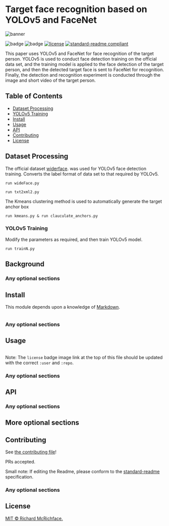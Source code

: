 # Target face recognition based on YOLOv5 and FaceNet

![banner]()

![badge]()
![badge]()
[![license](https://img.shields.io/github/license/:user/:repo.svg)](LICENSE)
[![standard-readme compliant](https://img.shields.io/badge/readme%20style-standard-brightgreen.svg?style=flat-square)](https://github.com/RichardLitt/standard-readme)

This paper uses YOLOv5 and FaceNet for face recognition of the target person. YOLOv5 is used to conduct face detection training on the official data set, and the training model is applied to the face detection of the target person, and then the detected target face is sent to FaceNet for recognition. Finally, the detection and recognition experiment is conducted through the image and short video of the target person.

## Table of Contents

- [Dataset Processing](#dataset)
- [YOLOv5 Training](#training)
- [Install](#install)
- [Usage](#usage)
- [API](#api)
- [Contributing](#contributing)
- [License](#license)

## Dataset Processing
The official dataset [widerface](). was used for YOLOv5 face detection training.
Converts the label format of data set to that required by YOLOv5.
```
run wideFace.py
```
```
run txt2xml2.py
```
The Kmeans clustering method is used to automatically generate the target anchor box
```
run kmeans.py & run clauculate_anchors.py
```

### YOLOv5 Training
Modify the parameters as required, and then train YOLOv5 model.
```
run trainN.py
```
## Background

### Any optional sections

## Install

This module depends upon a knowledge of [Markdown]().

```

```

### Any optional sections

## Usage

```
```

Note: The `license` badge image link at the top of this file should be updated with the correct `:user` and `:repo`.

### Any optional sections

## API

### Any optional sections

## More optional sections

## Contributing

See [the contributing file](CONTRIBUTING.md)!

PRs accepted.

Small note: If editing the Readme, please conform to the [standard-readme](https://github.com/RichardLitt/standard-readme) specification.

### Any optional sections

## License

[MIT © Richard McRichface.](../LICENSE)
